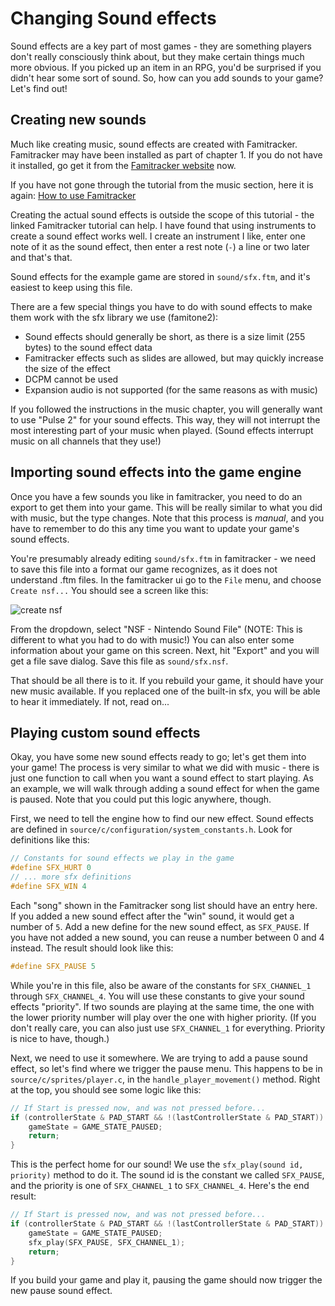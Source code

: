 # Changing Sound effects

Sound effects are a key part of most games - they are something players don't really consciously think about, but they
make certain things much more obvious. If you picked up an item in an RPG, you'd be surprised if you didn't hear some
sort of sound. So, how can you add sounds to your game? Let's find out!

## Creating new sounds

Much like creating music, sound effects are created with Famitracker. Famitracker may have been installed as part of
chapter 1. If you do not have it installed, go get it from the [Famitracker website](http://famitracker.org) now.

If you have not gone through the tutorial from the music section, here it is again: 
[How to use Famitracker](http://btothethree.tumblr.com/post/104644129447/how-to-use-famitracker-chapter-1-introduction)

Creating the actual sound effects is outside the scope of this tutorial - the linked Famitracker tutorial can help. I
have found that using instruments to create a sound effect works well. I create an instrument I like, enter one note
of it as the sound effect, then enter a rest note (`-`) a line or two later and that's that.

Sound effects for the example game are stored in `sound/sfx.ftm`, and it's easiest to keep using this file.

There are a few special things you have to do with sound effects to make them work with the sfx library we use
(famitone2): 
- Sound effects should generally be short, as there is a size limit (255 bytes) to the sound effect data
- Famitracker effects such as slides are allowed, but may quickly increase the size of the effect
- DCPM cannot be used
- Expansion audio is not supported (for the same reasons as with music)

If you followed the instructions in the music chapter, you will generally want to use "Pulse 2" for your sound
effects. This way, they will not interrupt the most interesting part of your music when played. (Sound effects
interrupt music on all channels that they use!)

## Importing sound effects into the game engine

Once you have a few sounds you like in famitracker, you need to do an export to get them into your game. This
will be really similar to what you did with music, but the type changes. Note that this process is _manual_, and
you have to remember to do this any time you want to update your game's sound effects.

You're presumably already editing `sound/sfx.ftm` in famitracker - we need to save this file into a format
our game recognizes, as it does not understand .ftm files. In the famitracker ui go to the `File` menu,
and choose `Create nsf...` You should see a screen like this: 

![create nsf](../images/create_nsf.png)

From the dropdown, select "NSF - Nintendo Sound File" (NOTE: This is different to what you had to do with music!)
You can also enter some information about your game on this screen. Next, hit "Export" and you will get a file save
dialog. Save this file as `sound/sfx.nsf`.

That should be all there is to it. If you rebuild your game, it should have your new music available. If you
replaced one of the built-in sfx, you will be able to hear it immediately. If not, read on...

## Playing custom sound effects

Okay, you have some new sound effects ready to go; let's get them into your game! The process is very similar to
what we did with music - there is just one function to call when you want a sound effect to start playing. 
As an example, we will walk through adding a sound effect for when the game is paused. Note that you could put
this logic anywhere, though.

First, we need to tell the engine how to find our new effect. Sound effects are defined in
`source/c/configuration/system_constants.h`. Look for definitions like this: 

```c
// Constants for sound effects we play in the game
#define SFX_HURT 0
// ... more sfx definitions
#define SFX_WIN 4
```

Each "song" shown in the Famitracker song list should have an entry here. If you added a new sound effect after the
"win" sound, it would get a number of `5`. Add a new define for the new sound effect, as `SFX_PAUSE`. If you have
not added a new sound, you can reuse a number between 0 and 4 instead. The result should look like this: 

```c
#define SFX_PAUSE 5
```

While you're in this file, also be aware of the constants for `SFX_CHANNEL_1` through `SFX_CHANNEL_4`. You will
use these constants to give your sound effects "priority". If two sounds are playing at the same time, the one
with the lower priority number will play over the one with higher priority. (If you don't really care, you can
also just use `SFX_CHANNEL_1` for everything. Priority is nice to have, though.)

Next, we need to use it somewhere. We are trying to add a pause sound effect, so let's find where we trigger
the pause menu. This happens to be in `source/c/sprites/player.c`, in the `handle_player_movement()` method. 
Right at the top, you should see some logic like this: 

```c
// If Start is pressed now, and was not pressed before...
if (controllerState & PAD_START && !(lastControllerState & PAD_START)) {
    gameState = GAME_STATE_PAUSED;
    return;
}
```

This is the perfect home for our sound! We use the `sfx_play(sound id, priority)` method to do it. The sound
id is the constant we called `SFX_PAUSE`, and the priority is one of `SFX_CHANNEL_1` to `SFX_CHANNEL_4`. Here's
the end result: 

```c
// If Start is pressed now, and was not pressed before...
if (controllerState & PAD_START && !(lastControllerState & PAD_START)) {
    gameState = GAME_STATE_PAUSED;
    sfx_play(SFX_PAUSE, SFX_CHANNEL_1);
    return;
}
```

If you build your game and play it, pausing the game should now trigger the new pause sound effect.
